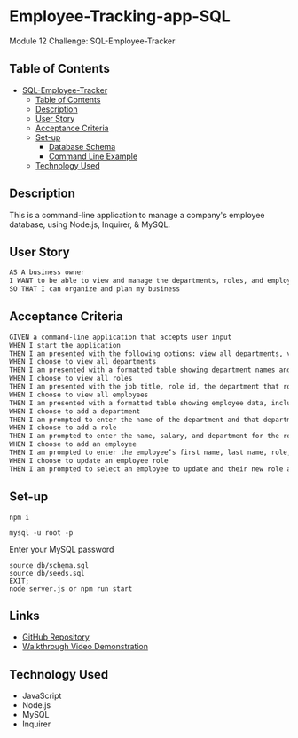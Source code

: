 # Employee-Tracking-app-SQL
Module 12 Challenge: SQL-Employee-Tracker

## Table of Contents
- [SQL-Employee-Tracker](#sql-employee-tracker)
  - [Table of Contents](#table-of-contents)
  - [Description](#description)
  - [User Story](#user-story)
  - [Acceptance Criteria](#acceptance-criteria)
  - [Set-up](#set-up)
    - [Database Schema](#database-schema)
    - [Command Line Example](#command-line-example)
  - [Technology Used](#technology-used)
 

## Description
This is a command-line application to manage a company's employee database, using Node.js, Inquirer, & MySQL. 

## User Story

```md
AS A business owner
I WANT to be able to view and manage the departments, roles, and employees in my company
SO THAT I can organize and plan my business
```

## Acceptance Criteria

```md
GIVEN a command-line application that accepts user input
WHEN I start the application
THEN I am presented with the following options: view all departments, view all roles, view all employees, add a department, add a role, add an employee, and update an employee role
WHEN I choose to view all departments
THEN I am presented with a formatted table showing department names and department ids
WHEN I choose to view all roles
THEN I am presented with the job title, role id, the department that role belongs to, and the salary for that role
WHEN I choose to view all employees
THEN I am presented with a formatted table showing employee data, including employee ids, first names, last names, job titles, departments, salaries, and managers that the employees report to
WHEN I choose to add a department
THEN I am prompted to enter the name of the department and that department is added to the database
WHEN I choose to add a role
THEN I am prompted to enter the name, salary, and department for the role and that role is added to the database
WHEN I choose to add an employee
THEN I am prompted to enter the employee’s first name, last name, role, and manager, and that employee is added to the database
WHEN I choose to update an employee role
THEN I am prompted to select an employee to update and their new role and this information is updated in the database 
```

## Set-up
```
npm i
```
```
mysql -u root -p 
```
Enter your MySQL password

```
source db/schema.sql
source db/seeds.sql
EXIT;
node server.js or npm run start
```

## Links
- [GitHub Repository](https://github.com/AdamLSmith1984/Employee-Tracking-app-SQL.git) 
- [Walkthrough Video Demonstration](https://drive.google.com/file/d/1ooS5quIPPxmgOhfhsIa8bsUOjmsu8BCG/view)

## Technology Used
* JavaScript
* Node.js
* MySQL
* Inquirer

